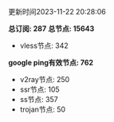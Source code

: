 更新时间2023-11-22 20:28:06

**总订阅: 287**
**总节点: 15643**
- vless节点: 342

**google ping有效节点: 762**
- v2ray节点: 250
- ssr节点: 105
- ss节点: 357
- trojan节点: 50
